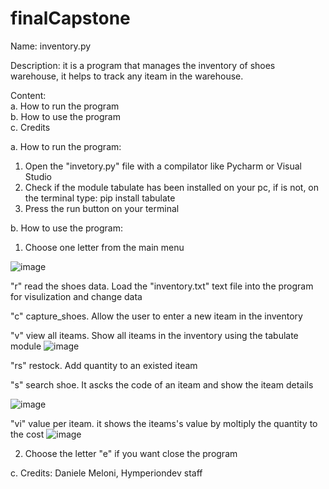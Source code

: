 # finalCapstone
Name: inventory.py

Description: it is a program that manages the inventory of shoes warehouse, it helps to track any iteam in the warehouse.  

Content:  
  a. How to run the program  
  b. How to use the program  
  c. Credits
  
a. How to run the program:
  1. Open the "invetory.py" file with a compilator like Pycharm or Visual Studio
  2. Check if the module tabulate has been installed on your pc, if is not, on the terminal type: pip install tabulate 
  3. Press the run button on your terminal

b. How to use the program:
  1. Choose one letter from the main menu
  
 ![image](https://user-images.githubusercontent.com/56703569/224179356-1cde5a78-a35e-4888-9bcb-fe1524322135.png)
  
   "r" read the shoes data. Load the "inventory.txt" text file into the program for visulization and change data
   
   "c" capture_shoes. Allow the user to enter a new iteam in the inventory
   
   "v" view all iteams. Show all iteams in the inventory using the tabulate module
   ![image](https://user-images.githubusercontent.com/56703569/224542034-2fa48b75-b84c-416d-9c54-29f917ed65b2.png)

   "rs" restock. Add quantity to an existed iteam
   
   "s" search shoe. It ascks the code of an iteam and show the iteam details
   
   ![image](https://user-images.githubusercontent.com/56703569/224543035-26158948-f19f-41c9-90a8-633a00bb5065.png)
   
   "vi" value per iteam. it shows the iteams's value by moltiply the quantity to the cost
   ![image](https://user-images.githubusercontent.com/56703569/224543403-61abbf0d-2d22-4192-b01b-e870909c3aa9.png)


  
  2. Choose the letter "e" if you want close the program
 
c. Credits:
  Daniele Meloni, Hymperiondev staff
